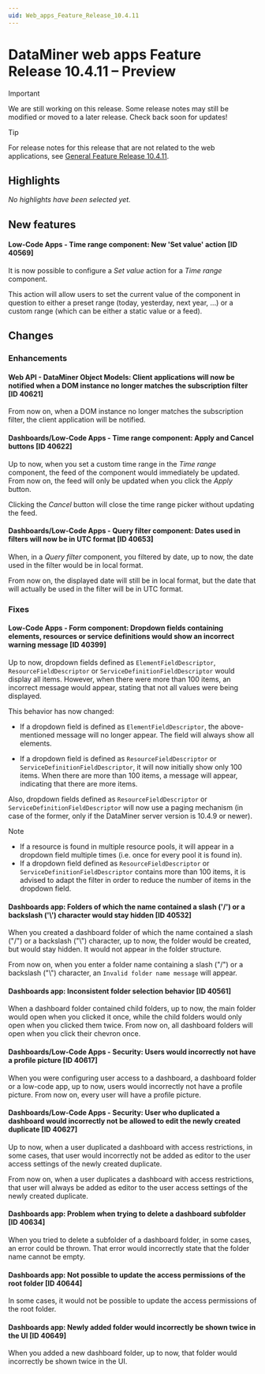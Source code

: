 ```yaml
---
uid: Web_apps_Feature_Release_10.4.11
---
```


# DataMiner web apps Feature Release 10.4.11 – Preview

> [!IMPORTANT]
> We are still working on this release. Some release notes may still be modified or moved to a later release. Check back soon for updates!

> [!TIP]
> For release notes for this release that are not related to the web applications, see [General Feature Release 10.4.11](xref:General_Feature_Release_10.4.11).

## Highlights

*No highlights have been selected yet.*

## New features

#### Low-Code Apps - Time range component: New 'Set value' action [ID 40569]

<!-- MR 10.3.0 [CU20] / 10.4.0 [CU8] - FR 10.4.11 -->

It is now possible to configure a *Set value* action for a *Time range* component.

This action will allow users to set the current value of the component in question to either a preset range (today, yesterday, next year, ...) or a custom range (which can be either a static value or a feed).

## Changes

### Enhancements

#### Web API - DataMiner Object Models: Client applications will now be notified when a DOM instance no longer matches the subscription filter [ID 40621]

<!-- MR 10.3.0 [CU20] / 10.4.0 [CU8] - FR 10.4.11 -->

From now on, when a DOM instance no longer matches the subscription filter, the client application will be notified.

#### Dashboards/Low-Code Apps - Time range component: Apply and Cancel buttons [ID 40622]

<!-- MR 10.3.0 [CU20] / 10.4.0 [CU8] - FR 10.4.11 -->

Up to now, when you set a custom time range in the *Time range* component, the feed of the component would immediately be updated. From now on, the feed will only be updated when you click the *Apply* button.

Clicking the *Cancel* button will close the time range picker without updating the feed.

#### Dashboards/Low-Code Apps - Query filter component: Dates used in filters will now be in UTC format [ID 40653]

<!-- MR 10.3.0 [CU20] / 10.4.0 [CU8] - FR 10.4.11 -->

When, in a *Query filter* component, you filtered by date, up to now, the date used in the filter would be in local format.

From now on, the displayed date will still be in local format, but the date that will actually be used in the filter will be in UTC format.

### Fixes

#### Low-Code Apps - Form component: Dropdown fields containing elements, resources or service definitions would show an incorrect warning message [ID 40399]

<!-- MR 10.3.0 [CU20] / 10.4.0 [CU8] - FR 10.4.11 -->

Up to now, dropdown fields defined as `ElementFieldDescriptor`, `ResourceFieldDescriptor` or `ServiceDefinitionFieldDescriptor` would display all items. However, when there were more than 100 items, an incorrect message would appear, stating that not all values were being displayed.

This behavior has now changed:

- If a dropdown field is defined as `ElementFieldDescriptor`, the above-mentioned message will no longer appear. The field will always show all elements.

- If a dropdown field is defined as `ResourceFieldDescriptor` or `ServiceDefinitionFieldDescriptor`, it will now initially show only 100 items. When there are more than 100 items, a message will appear, indicating that there are more items.

Also, dropdown fields defined as `ResourceFieldDescriptor` or `ServiceDefinitionFieldDescriptor` will now use a paging mechanism (in case of the former, only if the DataMiner server version is 10.4.9 or newer).

> [!NOTE]
>
> - If a resource is found in multiple resource pools, it will appear in a dropdown field multiple times (i.e. once for every pool it is found in).
> - If a dropdown field defined as `ResourceFieldDescriptor` or `ServiceDefinitionFieldDescriptor` contains more than 100 items, it is advised to adapt the filter in order to reduce the number of items in the dropdown field.

#### Dashboards app: Folders of which the name contained a slash ('/') or a backslash ('\\') character would stay hidden [ID 40532]

<!-- MR 10.3.0 [CU20] / 10.4.0 [CU8] - FR 10.4.11 -->

When you created a dashboard folder of which the name contained a slash ("/") or a backslash ("\\") character, up to now, the folder would be created, but would stay hidden. It would not appear in the folder structure.

From now on, when you enter a folder name containing a slash ("/") or a backslash ("\\") character, an `Invalid folder name message` will appear.

#### Dashboards app: Inconsistent folder selection behavior [ID 40561]

<!-- MR 10.3.0 [CU20] / 10.4.0 [CU8] - FR 10.4.11 -->

When a dashboard folder contained child folders, up to now, the main folder would open when you clicked it once, while the child folders would only open when you clicked them twice. From now on, all dashboard folders will open when you click their chevron once.

#### Dashboards/Low-Code Apps - Security: Users would incorrectly not have a profile picture [ID 40617]

<!-- MR 10.3.0 [CU20] / 10.4.0 [CU8] - FR 10.4.11 -->

When you were configuring user access to a dashboard, a dashboard folder or a low-code app, up to now, users would incorrectly not have a profile picture. From now on, every user will have a profile picture.

#### Dashboards/Low-Code Apps - Security: User who duplicated a dashboard would incorrectly not be allowed to edit the newly created duplicate [ID 40627]

<!-- MR 10.3.0 [CU20] / 10.4.0 [CU8] - FR 10.4.11 -->

Up to now, when a user duplicated a dashboard with access restrictions, in some cases, that user would incorrectly not be added as editor to the user access settings of the newly created duplicate.

From now on, when a user duplicates a dashboard with access restrictions, that user will always be added as editor to the user access settings of the newly created duplicate.

#### Dashboards app: Problem when trying to delete a dashboard subfolder [ID 40634]

<!-- MR 10.3.0 [CU20] / 10.4.0 [CU8] - FR 10.4.11 -->

When you tried to delete a subfolder of a dashboard folder, in some cases, an error could be thrown. That error would incorrectly state that the folder name cannot be empty.

#### Dashboards app: Not possible to update the access permissions of the root folder [ID 40644]

<!-- MR 10.3.0 [CU20] / 10.4.0 [CU8] - FR 10.4.11 -->

In some cases, it would not be possible to update the access permissions of the root folder.

#### Dashboards app: Newly added folder would incorrectly be shown twice in the UI [ID 40649]

<!-- MR 10.3.0 [CU20] / 10.4.0 [CU8] - FR 10.4.11 -->

When you added a new dashboard folder, up to now, that folder would incorrectly be shown twice in the UI.
